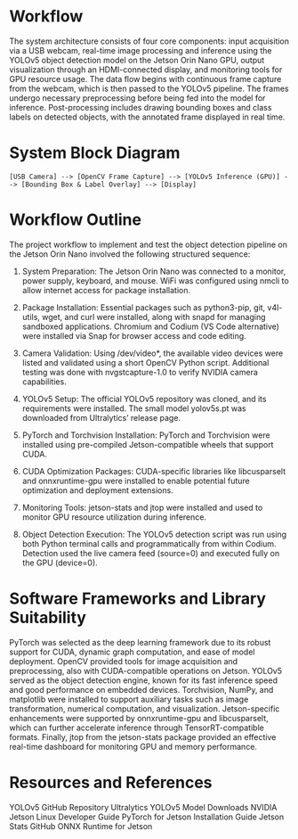 # Workflow
The system architecture consists of four core components: input acquisition via a USB webcam, real-time image processing and inference using the YOLOv5 object detection model on the Jetson Orin Nano GPU, output visualization through an HDMI-connected display, and monitoring tools for GPU resource usage. The data flow begins with continuous frame capture from the webcam, which is then passed to the YOLOv5 pipeline. The frames undergo necessary preprocessing before being fed into the model for inference. Post-processing includes drawing bounding boxes and class labels on detected objects, with the annotated frame displayed in real time.
# System Block Diagram
```[USB Camera] --> [OpenCV Frame Capture] --> [YOLOv5 Inference (GPU)] --> [Bounding Box & Label Overlay] --> [Display]```
# Workflow Outline
The project workflow to implement and test the object detection pipeline on the Jetson Orin Nano involved the following structured sequence:

1. System Preparation: The Jetson Orin Nano was connected to a monitor, power supply, keyboard, and mouse. WiFi was configured using nmcli to allow internet access for package installation.

2. Package Installation: Essential packages such as python3-pip, git, v4l-utils, wget, and curl were installed, along with snapd for managing sandboxed applications. Chromium and Codium (VS Code alternative) were installed via Snap for browser access and code editing.

3. Camera Validation: Using /dev/video*, the available video devices were listed and validated using a short OpenCV Python script. Additional testing was done with nvgstcapture-1.0 to verify NVIDIA camera capabilities.

4. YOLOv5 Setup: The official YOLOv5 repository was cloned, and its requirements were installed. The small model yolov5s.pt was downloaded from Ultralytics’ release page.

5. PyTorch and Torchvision Installation: PyTorch and Torchvision were installed using pre-compiled Jetson-compatible wheels that support CUDA.

6. CUDA Optimization Packages: CUDA-specific libraries like libcusparselt and onnxruntime-gpu were installed to enable potential future optimization and deployment extensions.

7. Monitoring Tools: jetson-stats and jtop were installed and used to monitor GPU resource utilization during inference.

8. Object Detection Execution: The YOLOv5 detection script was run using both Python terminal calls and programmatically from within Codium. Detection used the live camera feed (source=0) and executed fully on the GPU (device=0).
# Software Frameworks and Library Suitability
PyTorch was selected as the deep learning framework due to its robust support for CUDA, dynamic graph computation, and ease of model deployment. OpenCV provided tools for image acquisition and preprocessing, also with CUDA-compatible operations on Jetson. YOLOv5 served as the object detection engine, known for its fast inference speed and good performance on embedded devices. Torchvision, NumPy, and matplotlib were installed to support auxiliary tasks such as image transformation, numerical computation, and visualization. Jetson-specific enhancements were supported by onnxruntime-gpu and libcusparselt, which can further accelerate inference through TensorRT-compatible formats. Finally, jtop from the jetson-stats package provided an effective real-time dashboard for monitoring GPU and memory performance.
# Resources and References
YOLOv5 GitHub Repository
Ultralytics YOLOv5 Model Downloads
NVIDIA Jetson Linux Developer Guide
PyTorch for Jetson Installation Guide
Jetson Stats GitHub
ONNX Runtime for Jetson
